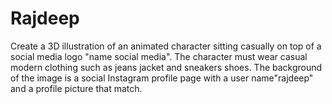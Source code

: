 # Rajdeep
Create a 3D illustration of an animated character sitting casually on top of a social media logo "name social media". The character must wear casual modern clothing such as jeans jacket and sneakers shoes. The background of the image is a social Instagram profile page with a user name"rajdeep" and a profile picture that match.
